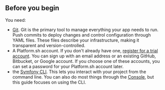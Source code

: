 ## Before you begin

You need:

- [Git](https://git-scm.com/downloads).
  Git is the primary tool to manage everything your app needs to run.
  Push commits to deploy changes and control configuration through YAML files.
  These files describe your infrastructure, making it transparent and version-controlled.
- A Platform.sh account.
  If you don't already have one, [register for a trial account](https://auth.api.platform.sh/register).
  You can sign up with an email address or an existing GitHub, Bitbucket, or Google account.
  If you choose one of these accounts, you can set a password for your Platform.sh account later.
- the [Symfony CLI](https://symfony.com/download).
  This lets you interact with your project from the command line.
  You can also do most things through the [Console](/administration/web/_index.md),
  but this guide focuses on using the CLI.

